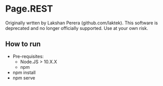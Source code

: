 # Page.REST

Originally wrtten by Lakshan Perera (github.com/laktek). This software is deprecated and no longer officially supported.
Use at your own risk.

## How to run

* Pre-requisites:
  - Node.JS > 10.X.X
  - npm
* npm install
* npm serve

